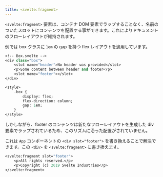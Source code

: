 ```yaml
---
title: <svelte:fragment>
---
```


`<svelte:fragment>` 要素は、コンテナ DOM 要素でラップすることなく、名前のついたスロットにコンテンツを配置する事ができます。これによりドキュメントのフローレイアウトが維持されます。

例では box クラスに `1em` の gap を持つ flex レイアウトを適用しています。

```sv
<!-- Box.svelte -->
<div class="box">
	<slot name="header">No header was provided</slot>
	<p>Some content between header and footer</p>
	<slot name="footer"></slot>
</div>

<style>
	.box {
		display: flex;
		flex-direction: column;
		gap: 1em;
	}
</style>
```

しかしながら、footer のコンテンツは新たなフローレイアウトを生成した div 要素でラップされているため、このリズムに沿った配置がされていません。

これは `App` コンポーネントの `<div slot="footer">` を書き換えることで解決できます。この `<div>` を `<svelte:fragment>` に書き換えます。

```sv
<svelte:fragment slot="footer">
	<p>All rights reserved.</p>
	<p>Copyright (c) 2019 Svelte Industries</p>
</svelte:fragment>
```
